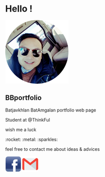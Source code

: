 <h1> Hello ! </h1>
<img src="images/pro-rounded.png" width="200">
<h2> BBportfolio</h2>

<p>Batjavkhlan BatAmgalan portfolio web page</p>
<p>Student at @ThinkFul</p> 
<p>wish me a luck</p>
:rocket: :metal: :sparkles:
<p>feel free to contact me about ideas & advices</p>
<a href="https://www.facebooc.com/bbatjavkhlan" targe="_blank"><img src="images/FB-logo.png" width="50"></a>
<a href="mailtto:batjavkhlan.jason@gmail.com" targe="_blank"><img src="images/gmail-logo.png" width="50"></a>

